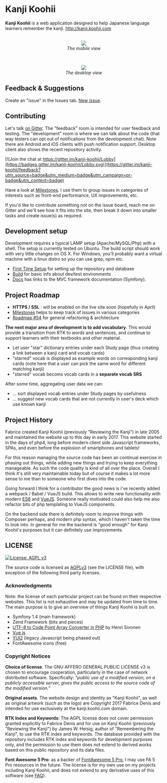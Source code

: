 # Kanji Koohii

**Kanji Koohii** is a web application designed to help Japanese language learners remember the kanji. http://kanji.koohii.com
<br>
<br>
<p align="center">
  <img src="https://raw.githubusercontent.com/fabd/kanji-koohii/master/doc/github/README - mobile.png"><br>
  <em>The mobile view</em>
</p>
<br>
<p align="center">
  <img src="https://raw.githubusercontent.com/fabd/kanji-koohii/master/doc/github/README - desktop.png"><br>
  <em>The desktop view</em>
</p>


## Feedback & Suggestions

Create an "issue" in the Issues tab. [New issue](https://github.com/fabd/kanji-koohii/issues/new).


## Contributing

Let's talk [on Gitter](https://gitter.im/kanji-koohii/development). The "feedback" room is intended for user feedback and testing. The "development" room is where we can talk about the code (that way testers can opt out of notifications from the development chat). Note there are Android and iOS clients with push notification support. Desktop client also shows the recent repository activity.

[![Join the chat at https://gitter.im/kanji-koohii/Lobby](https://badges.gitter.im/kanji-koohii/Lobby.svg)](https://gitter.im/kanji-koohii/feedback?utm_source=badge&utm_medium=badge&utm_campaign=pr-badge&utm_content=badge)

Have a look at [Milestones](https://github.com/fabd/kanji-koohii/milestones). I use them to group issues in categories of interests such as front-end performance, UX improvements, etc.

If you'd like to contribute something not on the issue board, reach me on Gitter and we'll see how it fits into the site, then break it down into smaller tasks and create issue(s) as required.


## Development setup

Development requires a typical LAMP setup (Apache/MySQL/Php) with a shell. The setup is currently tested on Ubuntu. The build script should work with very little changes on OS X. For Windows, you'll probably want a virtual machine with a linux distro so you can use grep, npm etc.

* [First Time Setup](https://github.com/fabd/kanji-koohii/wiki/Open-Source:-First-Time-Setup) for setting up the repository and database
* [Build](https://github.com/fabd/kanji-koohii/wiki/Open-Source:-Build) for basic info about dev/test environments
* [Docs](https://github.com/fabd/kanji-koohii/wiki/Open-Source:-Docs) has links to the MVC framework documentation (Symfony).


## Project Roadmap

* **HTTPS / SSL** : will be enabled on the live site soon (hopefully in April)
* [Milestones](https://github.com/fabd/kanji-koohii/milestones) helps to keep track of issues in various categories
* [Roadmap #54](https://github.com/fabd/kanji-koohii/issues/54) for general refactoring & architecture

**The next major area of development is to add vocabulary**. This would provide a transition from RTK to words and sentences, and continue to support learners with their textbooks and other material.

* Let user "star" dictionary entries under each Study page
  (thus creating a link between a kanji card and vocab cards)
* "starred" vocab is displayed as example words on corresponding kanji cards
  (note here that a user can pick the same word for different matching kanji)
* "starred" vocab becoms vocab cards in a **separate vocab SRS**

After some time, aggregating user data we can:

* ... sort displayed vocab entries under Study pages by usefulness
* ... suggest new vocab cards that are not currently in user's deck which use known kanji


## Project History

Fabrice created Kanji Koohii (previously "Reviewing the Kanji") in late 2005 and maintained the website up to this day in early 2017. This website started in the days of php4, long before modern client side Javascript frameworks, SPAs, and even before the explosion of smartphones and tablets!

For this reason managing the source code has been an continual exercise in phasing out things, while adding new things and trying to keep everything manageable. As such the code quality is kind of all over the place. Overall I think it's still very maintainable today but of course it makes a lot more sense to me than to someone who first dives into the code.

Going forward I think for a contributor the good news is i've recently added a webpack / Babel / VueJS build. This allows to write new functionality with modern [ES6](https://babeljs.io/learn-es2015/) and [VueJS](https://vuejs.org/). Someone really motivated could also help me also refactor bits of php templating to VueJS components.

On the backend side there is definitely room to improve things with Composer perhaps, and modern php syntax, which I haven't taken the time to look into. In general for me the backend is "good enough" for Kanji Koohii's purposes but it can definitely use improvements.


## LICENSE

[![License: AGPL v3](https://img.shields.io/badge/License-AGPL%20v3-blue.svg)](http://www.gnu.org/licenses/agpl-3.0)

The source code is licensed as [AGPLv3](http://www.fsf.org/licensing/licenses/agpl-3.0.html) (see the LICENSE file), with exception of the following third party licenses.

### Acknowledgments

Note: the license of each particular project can be found on their respective websites. This list is not exhaustive and may be updated from time to time. The main purpose is to give an overview of things Kanji Koohii is built on.

* Symfony 1.4 (main framework)
* Zend Framework (bits and pieces)
* [UTF-8 to Code Point Array Converter in PHP](https://hsivonen.fi/php-utf8/) by Henri Sivonen
* [Vue.js](https://vuejs.org/)
* [YUI2](http://yui.github.io/yui2/) (legacy Javascript being phased out)
* FontAwesome icons (free)

### Copyright Notices

**Choice of license**. The GNU AFFERO GENERAL PUBLIC LICENSE v3 is chosen to encourage cooperation, particularly in the case of network distributed software. Specifically: *"public use of a modified version, on a publicly accessible server, gives the public access to the source code of the modified version."* 

**Original assets**. The website design and identity as "Kanji Koohii", as well as original artwork (such as the logo) are Copyright 2017 Fabrice Denis and intended for use exclusively at the kanji.koohii.com domain.

**RTK Index and Keywords**: The AGPL license does not cover permission granted explicitly to Fabrice Denis and for use on Kanji Koohii (previously "Reviewing the Kanji") by James W. Heisig, author of "Remembering the Kanji", to use the RTK index and keywords. The database provided with the repository includes RTK index and keywords for development purposes only, and the permission to use them does *not* extend to derived works based on this public repository and its data files.

**Font Awesome 5 Pro**: as a backer of [FontAwesome 5 Pro](https://www.kickstarter.com/projects/232193852/font-awesome-5), I may use FA 5 Pro resources in the future. The license is for my own use on my projects including Kanji Koohii, and does not extend to any derivative uses of this software (see [FAQ](https://www.kickstarter.com/projects/232193852/font-awesome-5/faqs)).
